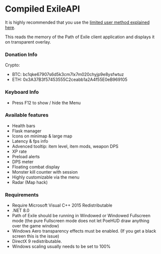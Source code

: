 Compiled ExileAPI
==================

It is highly recommended that you use the [limited user method explained here](https://www.ownedcore.com/forums/mmo/path-of-exile/poe-bots-programs/676345-run-poe-limited-user.html).

This reads the memory of the Path of Exile client application and displays it on transparent overlay.

### Donation Info
Crypto:
* BTC: bc1qke67907s6d5k3cm7lx7m020chyjp9e8ysfwtuz
* ETH: 0x3A37B3f57453555C2ceabb1a2A4f55E0eB969105

### Keyboard Info

* Press F12 to show / hide the Menu

### Available features

* Health bars
* Flask manager
* Icons on minimap & large map
* Latency & fps info
* Advenced tooltip: item level, item mods, weapon DPS
* XP rate
* Preload alerts
* DPS meter
* Floating combat display
* Monster kill counter with session
* Highly customizable via the menu
* Radar (Map hack)

### Requirements

* Require Microsoft Visual C++ 2015 Redistributable
* .NET 8.0
* Path of Exile should be running in Windowed or Windowed Fullscreen mode (the pure Fullscreen mode does not let PoeHUD draw anything over the game window)
* Windows Aero transparency effects must be enabled. (If you get a black screen this is the issue)
* DirectX 9 redistributable.
* Windows scaling usually needs to be set to 100%
